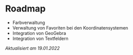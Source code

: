 # Roadmap
- Farbverwaltung
- Verwaltung von Favoriten bei den Koordinatensystemen
- Integration von GeoGebra
- Integration von Textfeldern

*Aktualisiert am 19.01.2022*
